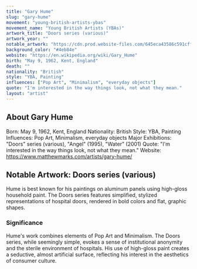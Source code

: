 ```yaml
---
title: "Gary Hume"
slug: "gary-hume"
movement: "young-british-artists-ybas"
movement_name: "Young British Artists (YBAs)"
artwork_title: "Doors series (various)"
artwork_year: ""
notable_artwork: "https://cdn.prod.website-files.com/645eca43586c591cffa273fa/67c50eff5daca5d7c0de81f9_Gary%20Hume%20Four%20Doors.webp"
background_color: "#4eb84e"
website: "https://en.wikipedia.org/wiki/Gary_Hume"
birth: "May 9, 1962, Kent, England"
death: ""
nationality: "British"
style: "YBA, Painting"
influences: ["Pop Art", "Minimalism", "everyday objects"]
quote: "I'm interested in the way things look, not what they mean."
layout: "artist"
---
```


## About Gary Hume

Born: May 9, 1962, Kent, England Nationality: British Style: YBA, Painting Influences: Pop Art, Minimalism, everyday objects Major Exhibitions: "Doors" series (various), "Angel" (1995), "Water" (2001) Quote: "I'm interested in the way things look, not what they mean." Website: https://www.matthewmarks.com/artists/gary-hume/

## Notable Artwork: Doors series (various)

Hume is best known for his paintings on aluminum panels using high-gloss household paint. The Doors series features simplified, stylized representations of hospital doors, rendered in bold colors and flat, graphic shapes.

### Significance

Hume's work combines elements of Pop Art and Minimalism. The Doors series, while seemingly simple, evokes a sense of institutional anonymity and the sterile environment of hospitals. His use of high-gloss paint creates a seductive, almost artificial surface, reflecting his interest in the aesthetics of consumer culture.

